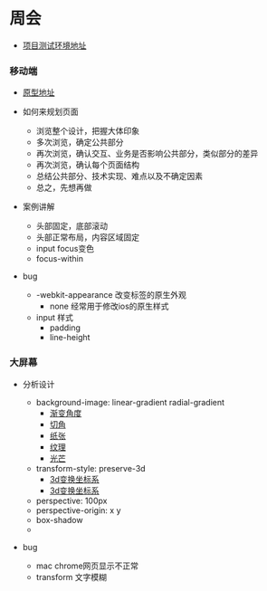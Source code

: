 # 周会

* [项目测试环境地址](http://hhd.jwyun.net/#/activity)

### 移动端

* [原型地址](http://axure.hnjing.com/static/lottery-system/%E6%85%A7%E4%BA%92%E5%8A%A8%E4%B8%80%E6%9C%9FUI-%E7%A7%BB%E5%8A%A8%E7%AB%AF/index.html)

* 如何来规划页面
    * 浏览整个设计，把握大体印象
    * 多次浏览，确定公共部分
    * 再次浏览，确认交互、业务是否影响公共部分，类似部分的差异
    * 再次浏览，确认每个页面结构
    * 总结公共部分、技术实现、难点以及不确定因素
    * 总之，先想再做
    
* 案例讲解
    * 头部固定，底部滚动
    * 头部正常布局，内容区域固定
    * input focus变色
    * focus-within

* bug
    * -webkit-appearance 改变标签的原生外观
        * none 经常用于修改ios的原生样式
    * input 样式
        * padding
        * line-height

### 大屏幕

* 分析设计
    * background-image: linear-gradient radial-gradient
        * [渐变角度](https://www.php.cn/css-tutorial-362595.html)
        * [切角](https://www.cnblogs.com/libin-1/p/6285075.html)
        * [纸张](http://www.dmjtxt.com/utykn/1790.html)
        * [纹理](https://leaverou.github.io/css3patterns)
        * [光芒](https://www.jsdaima.com/js/demo/1717.html)
    * transform-style: preserve-3d
        * [3d变换坐标系](https://www.cnblogs.com/shenzikun1314/p/6390181.html)
        * [3d变换坐标系](https://www.cnblogs.com/gg-qq/p/10255949.html)
    * perspective: 100px
    * perspective-origin: x y
    * box-shadow
    * 
    
* bug
    * mac chrome网页显示不正常
    * transform 文字模糊
